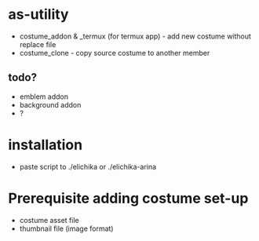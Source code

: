 # as-utility
- costume_addon & _termux (for termux app) - add new costume without replace file
- costume_clone - copy source costume to another member

## todo?
- emblem addon
- background addon
- ?

# installation
- paste script to ./elichika or ./elichika-arina

# Prerequisite adding costume set-up
- costume asset file
- thumbnail file (image format)

